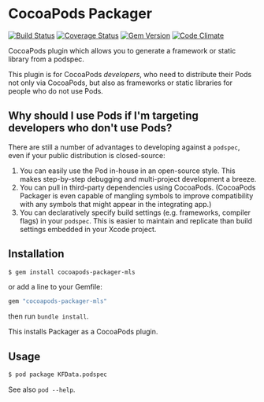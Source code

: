 # CocoaPods Packager

[![Build Status](http://img.shields.io/travis/CocoaPods/cocoapods-packager/master.svg?style=flat)](https://travis-ci.org/CocoaPods/cocoapods-packager)
[![Coverage Status](https://img.shields.io/coveralls/CocoaPods/cocoapods-packager.svg)](https://coveralls.io/r/CocoaPods/cocoapods-packager?branch=master)
[![Gem Version](http://img.shields.io/gem/v/cocoapods-packager.svg?style=flat)](http://badge.fury.io/rb/cocoapods-packager)
[![Code Climate](http://img.shields.io/codeclimate/github/CocoaPods/cocoapods-packager.svg?style=flat)](https://codeclimate.com/github/CocoaPods/cocoapods-packager)

CocoaPods plugin which allows you to generate a framework or static library from a podspec.

This plugin is for CocoaPods *developers*, who need to distribute their Pods not only via CocoaPods, but also as frameworks or static libraries for people who do not use Pods.

## Why should I use Pods if I'm targeting developers who don't use Pods?

There are still a number of advantages to developing against a `podspec`, even if your public distribution is closed-source:

1. You can easily use the Pod in-house in an open-source style. This makes step-by-step debugging and multi-project development a breeze.
2. You can pull in third-party dependencies using CocoaPods. (CocoaPods Packager is even capable of mangling symbols to improve compatibility with any symbols that might appear in the integrating app.)
3. You can declaratively specify build settings (e.g. frameworks, compiler flags) in your `podspec`. This is easier to maintain and replicate than build settings embedded in your Xcode project.

## Installation

```sh
$ gem install cocoapods-packager-mls
```

or add a line to your Gemfile:

```ruby
gem "cocoapods-packager-mls"
```

then run `bundle install`.

This installs Packager as a CocoaPods plugin.

## Usage

```bash
$ pod package KFData.podspec
```

See also `pod --help`.
